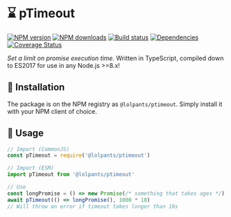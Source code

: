 # ⌛ pTimeout
[![NPM version](https://img.shields.io/npm/v/@lolpants/ptimeout.svg?maxAge=3600)](https://www.npmjs.com/package/@lolpants/ptimeout)
[![NPM downloads](https://img.shields.io/npm/dt/@lolpants/ptimeout.svg?maxAge=3600)](https://www.npmjs.com/package/@lolpants/ptimeout)
[![Build status](https://travis-ci.com/lolPants/pTimeout.svg)](https://travis-ci.com/lolPants/pTimeout)
[![Dependencies](https://img.shields.io/david/lolpants/ptimeout.svg?maxAge=3600)](https://david-dm.org/lolpants/ptimeout)
[![Coverage Status](https://coveralls.io/repos/github/lolPants/pTimeout/badge.svg?branch=master)](https://coveralls.io/github/lolPants/pTimeout?branch=master)

_Set a limit on promise execution time._
Written in TypeScript, compiled down to ES2017 for use in any Node.js >=8.x!

## 💾 Installation
The package is on the NPM registry as `@lolpants/ptimeout`. Simply install it with your NPM client of choice.

## 🔧 Usage
```ts
// Import (CommonJS)
const pTimeout = require('@lolpants/ptimeout')

// Import (ESM)
import pTimeout from '@lolpants/ptimeout'

// Use
const longPromise = () => new Promise(/* something that takes ages */)
await pTimeout(() => longPromise(), 1000 * 10)
// Will throw an error if timeout takes longer than 10s
```
